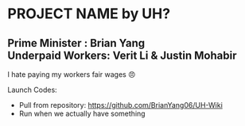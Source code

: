 PROJECT NAME by UH? 
== 

Prime Minister : Brian Yang   
Underpaid Workers: Verit Li & Justin Mohabir 
-- 

I hate paying my workers fair wages  :angry:

Launch Codes:   
* Pull from repository: https://github.com/BrianYang06/UH-Wiki   
* Run when we actually have something